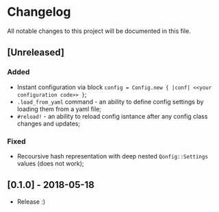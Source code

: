 # Changelog
All notable changes to this project will be documented in this file.

## [Unreleased]
### Added
- Instant configuration via block `config = Config.new { |conf| <<your configuration code>> }`;
- `.load_from_yaml` command - an ability to define config settings by loading them from a yaml file;
- `#reload!` - an ability to reload config isntance after any config class changes and updates;

### Fixed
- Recoursive hash representation with deep nested `Qonfig::Settings` values (does not work);

## [0.1.0] - 2018-05-18
- Release :)
